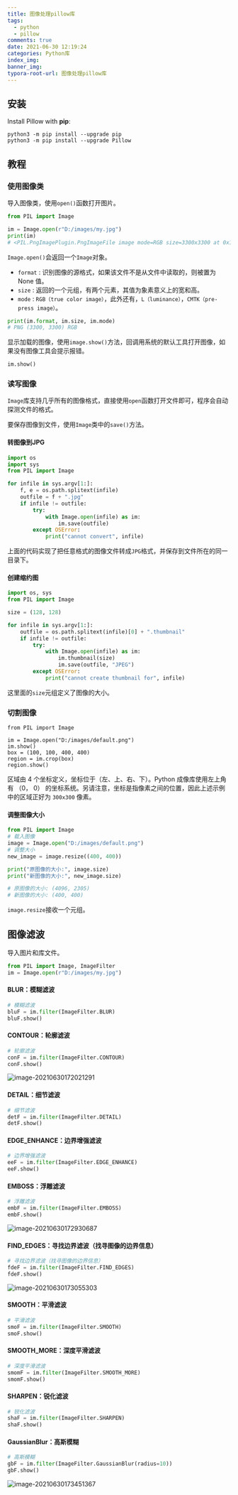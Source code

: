 ```yaml
---
title: 图像处理pillow库
tags:
  - python
  - pillow
comments: true
date: 2021-06-30 12:19:24
categories: Python库
index_img:
banner_img:
typora-root-url: 图像处理pillow库
---
```


## 安装

Install Pillow with **pip**:

```shell
python3 -m pip install --upgrade pip
python3 -m pip install --upgrade Pillow
```

## 教程

### 使用图像类

导入图像类，使用`open()`函数打开图片。

```python
from PIL import Image

im = Image.open(r"D:/images/my.jpg")
print(im)
# <PIL.PngImagePlugin.PngImageFile image mode=RGB size=3300x3300 at 0x199B5C860D0>
```

`Image.open()`会返回一个`Image`对象。

- `format` : 识别图像的源格式，如果该文件不是从文件中读取的，则被置为 None 值。
- `size` : 返回的一个元组，有两个元素，其值为象素意义上的宽和高。
- `mode` : `RGB（true color image）`，此外还有，`L（luminance）`，`CMTK（pre-press image）`。

```python
print(im.format, im.size, im.mode)
# PNG (3300, 3300) RGB
```

显示加载的图像，使用`image.show()`方法，回调用系统的默认工具打开图像，如果没有图像工具会提示报错。

```python
im.show()
```

### 读写图像

`Image`库支持几乎所有的图像格式，直接使用`open`函数打开文件即可，程序会自动探测文件的格式。

要保存图像到文件，使用`Image`类中的`save()`方法。

#### 转图像到JPG

```python
import os
import sys
from PIL import Image

for infile in sys.argv[1:]:
    f, e = os.path.splitext(infile)
    outfile = f + ".jpg"
    if infile != outfile:
        try:
            with Image.open(infile) as im:
                im.save(outfile)
        except OSError:
            print("cannot convert", infile)
```

上面的代码实现了把任意格式的图像文件转成`JPG`格式，并保存到文件所在的同一目录下。

#### 创建缩约图

```python
import os, sys
from PIL import Image

size = (128, 128)

for infile in sys.argv[1:]:
    outfile = os.path.splitext(infile)[0] + ".thumbnail"
    if infile != outfile:
        try:
            with Image.open(infile) as im:
                im.thumbnail(size)
                im.save(outfile, "JPEG")
        except OSError:
            print("cannot create thumbnail for", infile)
```

这里面的`size`元组定义了图像的大小。

### 切割图像

```
from PIL import Image

im = Image.open("D:/images/default.png")
im.show()
box = (100, 100, 400, 400)
region = im.crop(box)
region.show()
```

区域由 4 个坐标定义，坐标位于（左、上、右、下）。Python 成像库使用左上角有 （0， 0） 的坐标系统。另请注意，坐标是指像素之间的位置，因此上述示例中的区域正好为 `300x300` 像素。‎

#### 调整图像大小

```python
from PIL import Image
# 载入图像
image = Image.open("D:/images/default.png")
# 调整大小
new_image = image.resize((400, 400))

print("原图像的大小:", image.size)
print("新图像的大小:", new_image.size)

# 原图像的大小: (4096, 2305)
# 新图像的大小: (400, 400)
```

`image.resize`接收一个元组。

## 图像滤波

导入图片和库文件。

```python
from PIL import Image, ImageFilter
im = Image.open(r"D:/images/my.jpg")
```

#### BLUR：模糊滤波

```python
# 模糊滤波
bluF = im.filter(ImageFilter.BLUR)
bluF.show()
```

#### CONTOUR：轮廓滤波

```python
# 轮廓滤波
conF = im.filter(ImageFilter.CONTOUR)
conF.show()
```

![image-20210630172021291](/image-20210630172021291.png)

#### DETAIL：细节滤波

```python
# 细节滤波
detF = im.filter(ImageFilter.DETAIL)
detF.show()
```

#### EDGE_ENHANCE：边界增强滤波

```python
# 边界增强滤波
eeF = im.filter(ImageFilter.EDGE_ENHANCE)
eeF.show()
```

#### EMBOSS：浮雕滤波

```python
# 浮雕滤波
embF = im.filter(ImageFilter.EMBOSS)
embF.show()
```

![image-20210630172930687](/image-20210630172930687.png)

#### FIND_EDGES：寻找边界滤波（找寻图像的边界信息）

```python
# 寻找边界滤波（找寻图像的边界信息）
fdeF = im.filter(ImageFilter.FIND_EDGES)
fdeF.show()
```

![image-20210630173055303](/image-20210630173055303.png)

#### SMOOTH：平滑滤波

```python
# 平滑滤波
smoF = im.filter(ImageFilter.SMOOTH)
smoF.show()
```

#### SMOOTH_MORE：深度平滑滤波

```python
# 深度平滑滤波
smomF = im.filter(ImageFilter.SMOOTH_MORE)
smomF.show()
```

#### SHARPEN：锐化滤波

```python
# 锐化滤波
shaF = im.filter(ImageFilter.SHARPEN)
shaF.show()
```

#### GaussianBlur：高斯模糊

```python
# 高斯模糊
gbF = im.filter(ImageFilter.GaussianBlur(radius=10))
gbF.show()
```

![image-20210630173451367](/image-20210630173451367.png)









[//]:#(设置表格整体居中显示)

<style>
    table
    {
        margin: auto;
        font-size: 80%;
    }
</style>


